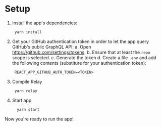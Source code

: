 
# Setup

1. Install the app's dependencies:

        yarn install

2. Get your GitHub authentication token in order to let the app query GitHub's public GraphQL API:
  a. Open https://github.com/settings/tokens.
  b. Ensure that at least the `repo` scope is selected.
  c. Generate the token
  d. Create a file `.env` and add the following contents (substiture <TOKEN> for your authentication token):

        REACT_APP_GITHUB_AUTH_TOKEN=<TOKEN>


3. Compile Relay

        yarn relay

4. Start app

         yarn start


Now you're ready to run the app!